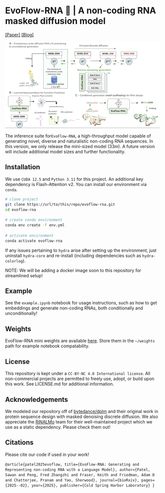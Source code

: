 <!-- <div align="center"> -->

# EvoFlow-RNA 🧬 | A non-coding RNA masked diffusion model

[[Paper]](https://www.biorxiv.org/content/10.1101/2025.02.25.639942v2) [[Blog]](https://atombioworks.com/news/evoflow-rna-masked-discrete-diffusion/)

![til](./media/Fig1-overview.png)

The inference suite for`EvoFlow-RNA`, a high-throughput model capable of generating novel, diverse and naturalistic non-coding RNA sequences. In this version, we only release the mini-sized model (33m). A future version will include additional model sizes and further functionality.

## Installation

We use `CUDA 12.5` and `Python 3.11` for this project. An additional key dependency is Flash-Attention v2. You can install our environment via `conda`.

```bash
# clone project
git clone https://url/to/this/repo/evoflow-rna.git
cd evoflow-rna

# create conda environment
conda env create -f env.yml

# activate environment
conda activate evoflow-rna

```

If any issues pertaining to `hydra` arise after setting up the environment, just uninstall `hydra-core` and re-install (including dependencies such as `hydra-colorlog`).

NOTE: We will be adding a docker image soon to this repository for streamlined setup!

## Example

See the `example.ipynb` notebook for usage instructions, such as how to get embeddings and generate non-coding RNAs, both conditionally and unconditionally!

## Weights

EvoFlow-RNA mini weights are available [here](https://drive.google.com/drive/folders/16_XFmWFq3fVMK-nOhWUIyo8-1cLoScPm?usp=sharing). Store them in the `~/weights` path for example notebook compatability.

## License

This repository is kept under a `CC-BY-NC 4.0 International license`. All non-commercial projects are permitted to freely use, adopt, or build upon this work. See LICENSE.md for additional information.

## Acknowledgements

We modeled our repository off of [bytedance/dplm](https://github.com/bytedance/dplm) and their original work in protein sequence design with masked denoising discrete diffusion. We also appreciate the [RiNALMo](https://github.com/lbcb-sci/RiNALMo) team for their well-maintained project which we use as a static dependency. Please check them out!

## Citations

Please cite our code if used in your work!

`
@article{patel2025evoflow,
  title={EvoFlow-RNA: Generating and Representing non-coding RNA with a Language Model},
  author={Patel, Sawan and Peng, Fred Zhangzhi and Fraser, Keith and Friedman, Adam D and Chatterjee, Pranam and Yao, Sherwood},
  journal={bioRxiv},
  pages={2025--02},
  year={2025},
  publisher={Cold Spring Harbor Laboratory}
}
`